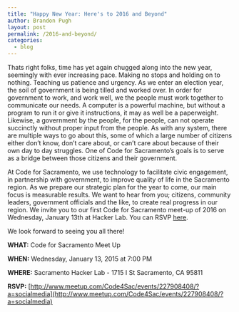```yaml
---
title: "Happy New Year: Here's to 2016 and Beyond"
author: Brandon Pugh
layout: post
permalink: /2016-and-beyond/
categories:
  - blog
---
```


Thats right folks, time has yet again chugged along into the new year, seemingly with ever increasing pace. Making no stops and holding on to nothing. Teaching us patience and urgency. As we enter an election year, the soil of government is being tilled and worked over. In order for government to work, and work well, we the people must work together to communicate our needs. A computer is a powerful machine, but without a program to run it or give it instructions, it may as well be a paperweight. Likewise, a government by the people, for the people, can not operate succinctly without proper input from the people. As with any system, there are multiple ways to go about this, some of which a large number of citizens either don’t know, don’t care about, or can’t care about because of their own day to day struggles. One of Code for Sacramento’s goals is to serve as a bridge between those citizens and their government.

At Code for Sacramento, we use technology to facilitate civic engagement, in partnership with government, to improve quality of life in the Sacramento region. As we prepare our strategic plan for the year to come, our main focus is measurable results. We want to hear from you; citizens, community leaders, government officials and the like, to create real progress in our region. We invite you to our first Code for Sacramento meet-up of 2016 on Wednesday, January 13th at Hacker Lab. You can RSVP [here](http://www.meetup.com/Code4Sac/events/227908408/?a=socialmedia).

We look forward to seeing you all there!

**WHAT:** Code for Sacramento Meet Up

**WHEN:** Wednesday, January 13, 2015 at 7:00 PM

**WHERE:** Sacramento Hacker Lab - 1715 I St Sacramento, CA 95811

**RSVP:** [http://www.meetup.com/Code4Sac/events/227908408/?a=socialmedia](http://www.meetup.com/Code4Sac/events/227908408/?a=socialmedia)
